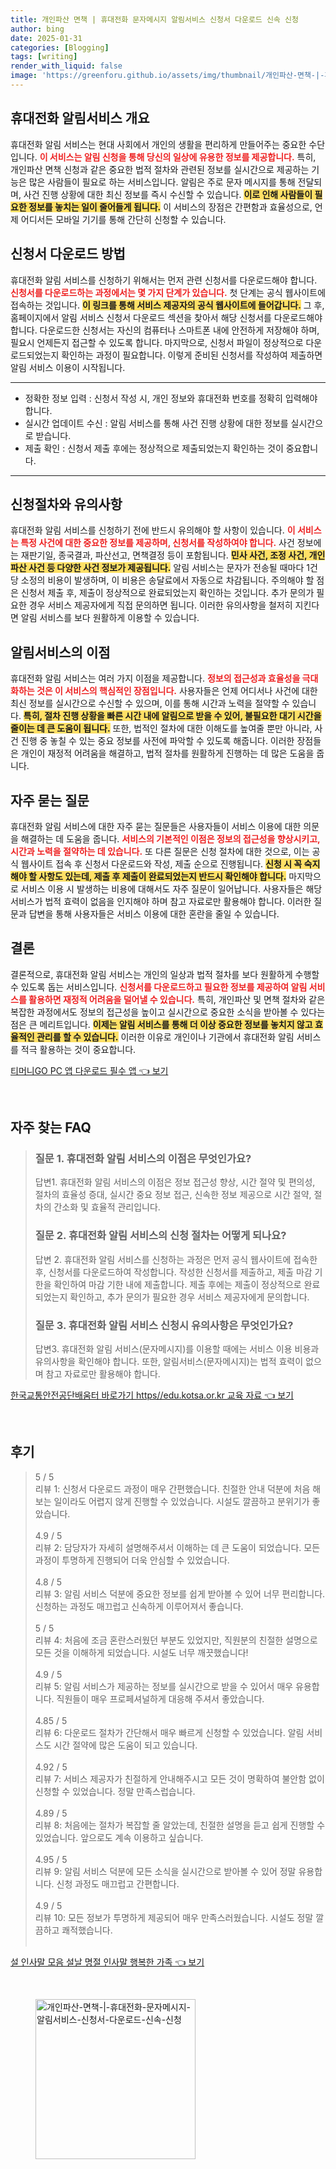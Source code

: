 ```yaml
---
title: 개인파산 면책 | 휴대전화 문자메시지 알림서비스 신청서 다운로드 신속 신청
author: bing
date: 2025-01-31
categories: [Blogging]
tags: [writing]
render_with_liquid: false
image: 'https://greenforu.github.io/assets/img/thumbnail/개인파산-면책-|-휴대전화-문자메시지-알림서비스-신청서-다운로드-신속-신청.webp'
---
```



<h2 id='휴대전화_알림서비스_개요'>휴대전화 알림서비스 개요</h2>

<p>휴대전화 알림 서비스는 현대 사회에서 개인의 생활을 편리하게 만들어주는 중요한 수단입니다. <b><span style="color: #ee2323;">이 서비스는 알림 신청을 통해 당신의 일상에 유용한 정보를 제공합니다.</span></b> 특히, 개인파산 면책 신청과 같은 중요한 법적 절차와 관련된 정보를 실시간으로 제공하는 기능은 많은 사람들이 필요로 하는 서비스입니다. 알림은 주로 문자 메시지를 통해 전달되며, 사건 진행 상황에 대한 최신 정보를 즉시 수신할 수 있습니다. <b><span style="background-color: #ffe066;">이로 인해 사람들이 필요한 정보를 놓치는 일이 줄어들게 됩니다.</span></b> 이 서비스의 장점은 간편함과 효율성으로, 언제 어디서든 모바일 기기를 통해 간단히 신청할 수 있습니다.</p>

<h2 id='신청서_다운로드_방법'>신청서 다운로드 방법</h2>

<p>휴대전화 알림 서비스를 신청하기 위해서는 먼저 관련 신청서를 다운로드해야 합니다. <b><span style="color: #ee2323;">신청서를 다운로드하는 과정에서는 몇 가지 단계가 있습니다.</span></b> 첫 단계는 공식 웹사이트에 접속하는 것입니다. <b><span style="background-color: #ffe066;">이 링크를 통해 서비스 제공자의 공식 웹사이트에 들어갑니다.</span></b> 그 후, 홈페이지에서 알림 서비스 신청서 다운로드 섹션을 찾아서 해당 신청서를 다운로드해야 합니다. 다운로드한 신청서는 자신의 컴퓨터나 스마트폰 내에 안전하게 저장해야 하며, 필요시 언제든지 접근할 수 있도록 합니다. 마지막으로, 신청서 파일이 정상적으로 다운로드되었는지 확인하는 과정이 필요합니다. 이렇게 준비된 신청서를 작성하여 제출하면 알림 서비스 이용이 시작됩니다.</p>

<hr />

<ul>
    <li>정확한 정보 입력 : 신청서 작성 시, 개인 정보와 휴대전화 번호를 정확히 입력해야 합니다.</li>
    <li>실시간 업데이트 수신 : 알림 서비스를 통해 사건 진행 상황에 대한 정보를 실시간으로 받습니다.</li>
    <li>제출 확인 : 신청서 제출 후에는 정상적으로 제출되었는지 확인하는 것이 중요합니다.</li>
</ul>

<hr />

<h2 id='신청절차와_유의사항'>신청절차와 유의사항</h2>

<p>휴대전화 알림 서비스를 신청하기 전에 반드시 유의해야 할 사항이 있습니다. <b><span style="color: #ee2323;">이 서비스는 특정 사건에 대한 중요한 정보를 제공하며, 신청서를 작성하여야 합니다.</span></b> 사건 정보에는 재판기일, 종국결과, 파산선고, 면책결정 등이 포함됩니다. <b><span style="background-color: #ffe066;">민사 사건, 조정 사건, 개인파산 사건 등 다양한 사건 정보가 제공됩니다.</span></b> 알림 서비스는 문자가 전송될 때마다 1건당 소정의 비용이 발생하며, 이 비용은 송달료에서 자동으로 차감됩니다. 주의해야 할 점은 신청서 제출 후, 제출이 정상적으로 완료되었는지 확인하는 것입니다. 추가 문의가 필요한 경우 서비스 제공자에게 직접 문의하면 됩니다. 이러한 유의사항을 철저히 지킨다면 알림 서비스를 보다 원활하게 이용할 수 있습니다.</p>

<h2 id='알림서비스의_이점'>알림서비스의 이점</h2>

<p>휴대전화 알림 서비스는 여러 가지 이점을 제공합니다. <b><span style="color: #ee2323;">정보의 접근성과 효율성을 극대화하는 것은 이 서비스의 핵심적인 장점입니다.</span></b> 사용자들은 언제 어디서나 사건에 대한 최신 정보를 실시간으로 수신할 수 있으며, 이를 통해 시간과 노력을 절약할 수 있습니다. <b><span style="background-color: #ffe066;">특히, 절차 진행 상황을 빠른 시간 내에 알림으로 받을 수 있어, 불필요한 대기 시간을 줄이는 데 큰 도움이 됩니다.</span></b> 또한, 법적인 절차에 대한 이해도를 높여줄 뿐만 아니라, 사건 진행 중 놓칠 수 있는 중요 정보를 사전에 파악할 수 있도록 해줍니다. 이러한 장점들은 개인이 재정적 어려움을 해결하고, 법적 절차를 원활하게 진행하는 데 많은 도움을 줍니다.</p>

<h2 id='자주_묻는_질문'>자주 묻는 질문</h2>

<p>휴대전화 알림 서비스에 대한 자주 묻는 질문들은 사용자들이 서비스 이용에 대한 의문을 해결하는 데 도움을 줍니다. <b><span style="color: #ee2323;">서비스의 기본적인 이점은 정보의 접근성을 향상시키고, 시간과 노력을 절약하는 데 있습니다.</span></b> 또 다른 질문은 신청 절차에 대한 것으로, 이는 공식 웹사이트 접속 후 신청서 다운로드와 작성, 제출 순으로 진행됩니다. <b><span style="background-color: #ffe066;">신청 시 꼭 숙지해야 할 사항도 있는데, 제출 후 제출이 완료되었는지 반드시 확인해야 합니다.</span></b> 마지막으로 서비스 이용 시 발생하는 비용에 대해서도 자주 질문이 일어납니다. 사용자들은 해당 서비스가 법적 효력이 없음을 인지해야 하며 참고 자료로만 활용해야 합니다. 이러한 질문과 답변을 통해 사용자들은 서비스 이용에 대한 혼란을 줄일 수 있습니다.</p>

<h2 id='결론'>결론</h2>

<p>결론적으로, 휴대전화 알림 서비스는 개인의 일상과 법적 절차를 보다 원활하게 수행할 수 있도록 돕는 서비스입니다. <b><span style="color: #ee2323;">신청서를 다운로드하고 필요한 정보를 제공하여 알림 서비스를 활용하면 재정적 어려움을 덜어낼 수 있습니다.</span></b> 특히, 개인파산 및 면책 절차와 같은 복잡한 과정에서도 정보의 접근성을 높이고 실시간으로 중요한 소식을 받아볼 수 있다는 점은 큰 메리트입니다. <b><span style="background-color: #ffe066;">이제는 알림 서비스를 통해 더 이상 중요한 정보를 놓치지 않고 효율적인 관리를 할 수 있습니다.</span></b> 이러한 이유로 개인이나 기관에서 휴대전화 알림 서비스를 적극 활용하는 것이 중요합니다.</p>


<p><a class="click-button" title="티머니GO PC 앱 다운로드 필수 앱" href="https://greenforu.github.io/posts/%ED%8B%B0%EB%A8%B8%EB%8B%88GO-PC-%EC%95%B1-%EB%8B%A4%EC%9A%B4%EB%A1%9C%EB%93%9C-%ED%95%84%EC%88%98-%EC%95%B1/" rel="dofollow">티머니GO PC 앱 다운로드 필수 앱 👈 보기</a></p><br>
<h2 id='자주_찾는_FAQ'>자주 찾는 FAQ</h2>
<div itemscope="" itemtype="https://schema.org/FAQPage"> 
<blockquote> 
<div itemscope="" itemprop="mainEntity" itemtype="https://schema.org/Question"> 
<h3 itemprop="name">질문 1. 휴대전화 알림 서비스의 이점은 무엇인가요? </h3> 
<div itemscope="" itemprop="acceptedAnswer" itemtype="https://schema.org/Answer"> 
<span itemprop="text"> 
<p>답변1. 휴대전화 알림 서비스의 이점은 정보 접근성 향상, 시간 절약 및 편의성, 절차의 효율성 증대, 실시간 중요 정보 접근, 신속한 정보 제공으로 시간 절약, 절차의 간소화 및 효율적 관리입니다.</p> 
</span> 
</div> 
</div> 

<div itemscope="" itemprop="mainEntity" itemtype="https://schema.org/Question"> 
<h3 itemprop="name">질문 2. 휴대전화 알림 서비스의 신청 절차는 어떻게 되나요? </h3> 
<div itemscope="" itemprop="acceptedAnswer" itemtype="https://schema.org/Answer"> 
<span itemprop="text"> 
<p>답변 2. 휴대전화 알림 서비스를 신청하는 과정은 먼저 공식 웹사이트에 접속한 후, 신청서를 다운로드하여 작성합니다. 작성한 신청서를 제출하고, 제출 마감 기한을 확인하여 마감 기한 내에 제출합니다. 제출 후에는 제출이 정상적으로 완료되었는지 확인하고, 추가 문의가 필요한 경우 서비스 제공자에게 문의합니다.</p> 
</span> 
</div> 
</div> 

<div itemscope="" itemprop="mainEntity" itemtype="https://schema.org/Question"> 
<h3 itemprop="name">질문 3. 휴대전화 알림 서비스 신청시 유의사항은 무엇인가요?</h3> 
<div itemscope="" itemprop="acceptedAnswer" itemtype="https://schema.org/Answer"> 
<span itemprop="text"> 
<p>답변3. 휴대전화 알림 서비스(문자메시지)를 이용할 때에는 서비스 이용 비용과 유의사항을 확인해야 합니다. 또한, 알림서비스(문자메시지)는 법적 효력이 없으며 참고 자료로만 활용해야 합니다.</p> 
</span> 
</div> 
</div> 
</blockquote> 
</div>
<p><a class="click-button" title="한국교통안전공단배움터 바로가기 https//edu.kotsa.or.kr 교육 자료" href="https://greenforu.github.io/posts/%ED%95%9C%EA%B5%AD%EA%B5%90%ED%86%B5%EC%95%88%EC%A0%84%EA%B3%B5%EB%8B%A8%EB%B0%B0%EC%9B%80%ED%84%B0-%EB%B0%94%EB%A1%9C%EA%B0%80%EA%B8%B0-httpsedu.kotsa.or.kr-%EA%B5%90%EC%9C%A1-%EC%9E%90%EB%A3%8C/" rel="dofollow">한국교통안전공단배움터 바로가기 https//edu.kotsa.or.kr 교육 자료 👈 보기</a></p><br>
<h2 id='후기'>후기</h2>
<div itemscope itemtype="https://schema.org/Product">
  <blockquote>
  <div itemprop="review" itemscope itemtype="https://schema.org/Review">
      <div itemprop="reviewRating" itemscope itemtype="https://schema.org/Rating"> <span itemprop="ratingValue">5</span> / <span itemprop="bestRating">5</span> </div>
      <span itemprop="reviewBody">리뷰 1: 신청서 다운로드 과정이 매우 간편했습니다. 친절한 안내 덕분에 처음 해보는 일이라도 어렵지 않게 진행할 수 있었습니다. 시설도 깔끔하고 분위기가 좋았습니다.</span>
  </div>
  <br>
  <div itemprop="review" itemscope itemtype="https://schema.org/Review">
      <div itemprop="reviewRating" itemscope itemtype="https://schema.org/Rating"> <span itemprop="ratingValue">4.9</span> / <span itemprop="bestRating">5</span> </div>
      <span itemprop="reviewBody">리뷰 2: 담당자가 자세히 설명해주셔서 이해하는 데 큰 도움이 되었습니다. 모든 과정이 투명하게 진행되어 더욱 안심할 수 있었습니다.</span>
  </div>
  <br>
  <div itemprop="review" itemscope itemtype="https://schema.org/Review">
      <div itemprop="reviewRating" itemscope itemtype="https://schema.org/Rating"> <span itemprop="ratingValue">4.8</span> / <span itemprop="bestRating">5</span> </div>
      <span itemprop="reviewBody">리뷰 3: 알림 서비스 덕분에 중요한 정보를 쉽게 받아볼 수 있어 너무 편리합니다. 신청하는 과정도 매끄럽고 신속하게 이루어져서 좋습니다.</span>
  </div>
  <br>
  <div itemprop="review" itemscope itemtype="https://schema.org/Review">
      <div itemprop="reviewRating" itemscope itemtype="https://schema.org/Rating"> <span itemprop="ratingValue">5</span> / <span itemprop="bestRating">5</span> </div>
      <span itemprop="reviewBody">리뷰 4: 처음에 조금 혼란스러웠던 부분도 있었지만, 직원분의 친절한 설명으로 모든 것을 이해하게 되었습니다. 시설도 너무 깨끗했습니다!</span>
  </div>
  <br>
  <div itemprop="review" itemscope itemtype="https://schema.org/Review">
      <div itemprop="reviewRating" itemscope itemtype="https://schema.org/Rating"> <span itemprop="ratingValue">4.9</span> / <span itemprop="bestRating">5</span> </div>
      <span itemprop="reviewBody">리뷰 5: 알림 서비스가 제공하는 정보를 실시간으로 받을 수 있어서 매우 유용합니다. 직원들이 매우 프로페셔널하게 대응해 주셔서 좋았습니다.</span>
  </div>
  <br>
  <div itemprop="review" itemscope itemtype="https://schema.org/Review">
      <div itemprop="reviewRating" itemscope itemtype="https://schema.org/Rating"> <span itemprop="ratingValue">4.85</span> / <span itemprop="bestRating">5</span> </div>
      <span itemprop="reviewBody">리뷰 6: 다운로드 절차가 간단해서 매우 빠르게 신청할 수 있었습니다. 알림 서비스도 시간 절약에 많은 도움이 되고 있습니다.</span>
  </div>
  <br>
  <div itemprop="review" itemscope itemtype="https://schema.org/Review">
      <div itemprop="reviewRating" itemscope itemtype="https://schema.org/Rating"> <span itemprop="ratingValue">4.92</span> / <span itemprop="bestRating">5</span> </div>
      <span itemprop="reviewBody">리뷰 7: 서비스 제공자가 친절하게 안내해주시고 모든 것이 명확하여 불안함 없이 신청할 수 있었습니다. 정말 만족스럽습니다.</span>
  </div>
  <br>
  <div itemprop="review" itemscope itemtype="https://schema.org/Review">
      <div itemprop="reviewRating" itemscope itemtype="https://schema.org/Rating"> <span itemprop="ratingValue">4.89</span> / <span itemprop="bestRating">5</span> </div>
      <span itemprop="reviewBody">리뷰 8: 처음에는 절차가 복잡할 줄 알았는데, 친절한 설명을 듣고 쉽게 진행할 수 있었습니다. 앞으로도 계속 이용하고 싶습니다.</span>
  </div>
  <br>
  <div itemprop="review" itemscope itemtype="https://schema.org/Review">
      <div itemprop="reviewRating" itemscope itemtype="https://schema.org/Rating"> <span itemprop="ratingValue">4.95</span> / <span itemprop="bestRating">5</span> </div>
      <span itemprop="reviewBody">리뷰 9: 알림 서비스 덕분에 모든 소식을 실시간으로 받아볼 수 있어 정말 유용합니다. 신청 과정도 매끄럽고 간편합니다.</span>
  </div>
  <br>
  <div itemprop="review" itemscope itemtype="https://schema.org/Review">
      <div itemprop="reviewRating" itemscope itemtype="https://schema.org/Rating"> <span itemprop="ratingValue">4.9</span> / <span itemprop="bestRating">5</span> </div>
      <span itemprop="reviewBody">리뷰 10: 모든 정보가 투명하게 제공되어 매우 만족스러웠습니다. 시설도 정말 깔끔하고 쾌적했습니다.</span>
  </div>
  <br>
  </blockquote>
</div>
<p><a class="click-button" title="설 인사말 모음 설날 명절 인사말 행복한 가족" href="https://greenforu.github.io/posts/%EC%84%A4-%EC%9D%B8%EC%82%AC%EB%A7%90-%EB%AA%A8%EC%9D%8C-%EC%84%A4%EB%82%A0-%EB%AA%85%EC%A0%88-%EC%9D%B8%EC%82%AC%EB%A7%90-%ED%96%89%EB%B3%B5%ED%95%9C-%EA%B0%80%EC%A1%B1/" rel="dofollow">설 인사말 모음 설날 명절 인사말 행복한 가족 👈 보기</a></p><br>
<figure class="image"><img src="https://greenforu.github.io/assets/img/thumbnail/개인파산-면책-|-휴대전화-문자메시지-알림서비스-신청서-다운로드-신속-신청.webp" alt="개인파산-면책-|-휴대전화-문자메시지-알림서비스-신청서-다운로드-신속-신청" width="256" height="256"></figure>